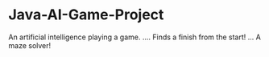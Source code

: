 # Java-AI-Game-Project
An artificial intelligence playing a game. 
....
Finds a finish from the start!
...
A maze solver!



